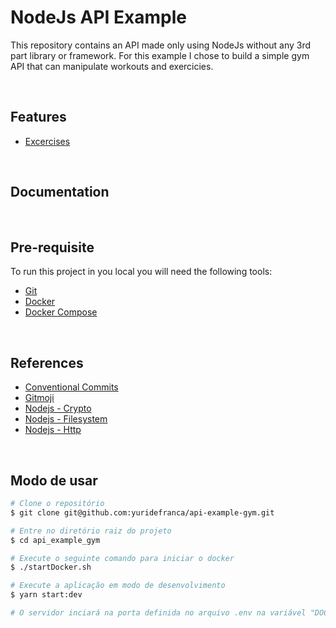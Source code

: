 # NodeJs API Example

This repository contains an API made only using NodeJs without any 3rd part library or framework. For this example I chose to build a simple gym API that can manipulate workouts and exercicies.  

<br>

## Features
- [Excercises](./requirements/exercises.md)

<br>

## Documentation

<br>

## Pre-requisite
To run this project in you local you will need the following tools:
- [Git](https://git-scm.com/)
- [Docker](https://www.docker.com/)
- [Docker Compose](https://docs.docker.com/compose/)

<br>

## References
- [Conventional Commits](https://www.conventionalcommits.org/en/v1.0.0/#specification)
- [Gitmoji](https://gitmoji.dev/)
- [Nodejs - Crypto](https://nodejs.org/api/crypto.html)
- [Nodejs - Filesystem](https://nodejs.org/api/fs.html)
- [Nodejs - Http](https://nodejs.org/api/http.html)
<br>

## Modo de usar
``` bash
# Clone o repositório
$ git clone git@github.com:yuridefranca/api-example-gym.git

# Entre no diretório raiz do projeto
$ cd api_example_gym

# Execute o seguinte comando para iniciar o docker
$ ./startDocker.sh

# Execute a aplicação em modo de desenvolvimento
$ yarn start:dev

# O servidor inciará na porta definida no arquivo .env na variável "DOCKER_APP_PORT" por padrão está definido como 80 - acesse <http://localhost:80>
```

<br>
